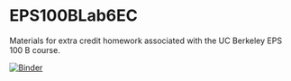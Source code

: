 # EPS100BLab6EC
Materials for extra credit homework associated with the UC Berkeley EPS 100 B course.

[![Binder](https://mybinder.org/badge_logo.svg)](https://mybinder.org/v2/gh/gleesonm1/EPS100BLab6EC/HEAD)
